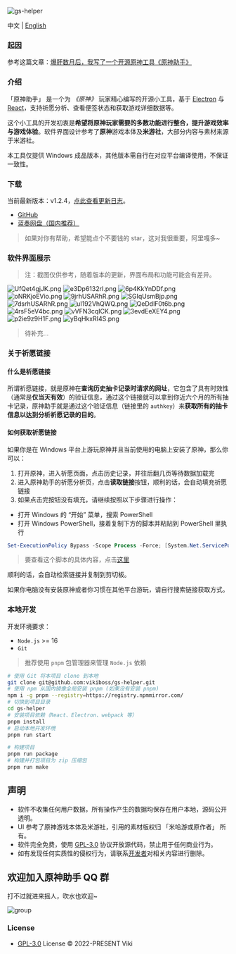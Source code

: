 ![gs-helper](https://socialify.git.ci/vikiboss/gs-helper/image?description=1&font=Source%20Code%20Pro&forks=1&issues=1&language=1&logo=https%3A%2F%2Fgithub.com%2Fvikiboss%2Fgs-helper%2Fblob%2Fmain%2Fsrc%2Fassets%2Ficon.png%3Fraw%3Dtrue&owner=1&pattern=Circuit%20Board&pulls=1&stargazers=1&theme=light)

中文 | [English](README-en.md)

### 起因

参考这篇文章：[爆肝数月后，我写了一个开源原神工具《原神助手》](https://viki.moe/genshin/)

### 介绍

「原神助手」 是一个为 _《原神》_ 玩家精心编写的开源小工具，基于 [Electron](https://www.electronjs.org) 与 [React](https://reactjs.org)，支持祈愿分析、查看便签状态和获取游戏详细数据等。

这个小工具的开发初衷是**希望将原神玩家需要的多数功能进行整合，提升游戏效率与游戏体验**。软件界面设计参考了**原神**游戏本体及**米游社**，大部分内容与素材来源于米游社。

本工具仅提供 Windows 成品版本，其他版本需自行在对应平台编译使用，不保证一致性。

### 下载

当前最新版本：v1.2.4，[点此查看更新日志](https://github.com/vikiboss/gs-helper/releases)。

- [GitHub](https://github.com/vikiboss/gs-helper/releases/download/v1.2.4/GenshinHelper-win32-x64-1.2.4.zip)
- [蓝奏网盘（国内推荐）](https://viki.lanzout.com/idkaC0nj5nmd)

> 如果对你有帮助，希望能点个不要钱的 star，这对我很重要，阿里嘎多~

### 软件界面展示

> 注：截图仅供参考，随着版本的更新，界面布局和功能可能会有差异。

![UfQet4gjJK.png](https://s2.loli.net/2023/02/11/qd2SGzseRUgXYbN.png)
![e3Dp6132rI.png](https://s2.loli.net/2023/02/11/uKc5wJnPlsVRE8Y.png)
![6p4KkYnDDf.png](https://s2.loli.net/2023/02/11/97PImfcqGN1AxgD.png)
![oNRKjoEVio.png](https://s2.loli.net/2023/02/11/rtyZMUVmpQ9slD3.png)
![9jrhUSARhR.png](https://s2.loli.net/2023/02/11/GgmDrFtSui423XW.png)
![SGIqUsmBjp.png](https://s2.loli.net/2023/02/11/JndFciuOhslzkqR.png)
![7dsrhUSARhR.png](https://s2.loli.net/2023/02/11/SfQtOEy2aknjo96.png)
![uI192VhQWQ.png](https://s2.loli.net/2023/02/11/RWSN3vGYfAJPhi5.png)
![QeDdlF0t6b.png](https://s2.loli.net/2023/02/11/Y7NkoOtsumfTi1C.png)
![4rsF5eV4bc.png](https://s2.loli.net/2023/02/11/2GIJUgDhXxi3ROc.png)
![vVFN3cqICK.png](https://s2.loli.net/2023/02/11/Mtvj8XVsSOouA13.png)
![3evdEeXEY4.png](https://s2.loli.net/2023/02/11/RVnsHvfzDXMhZet.png)
![p2ie9z9H1F.png](https://s2.loli.net/2023/02/11/kWp78ioanJfyB2G.png)
![yBqHkxRI4S.png](https://s2.loli.net/2023/02/11/TDnP8BLfWRKai1k.png)

> 待补充...

### 关于祈愿链接

#### 什么是祈愿链接

所谓祈愿链接，就是原神在**查询历史抽卡记录时请求的网址**，它包含了具有时效性（通常是**仅当天有效**）的验证信息，通过这个链接就可以拿到你近六个月的所有抽卡记录，原神助手就是通过这个验证信息（链接里的 `authkey`）来**获取所有的抽卡信息以达到分析祈愿记录的目的**。

#### 如何获取祈愿链接

如果你是在 Windows 平台上游玩原神并且当前使用的电脑上安装了原神，那么你可以：

1. 打开原神，进入祈愿页面，点击历史记录，并往后翻几页等待数据加载完
2. 进入原神助手的祈愿分析页，点击**读取链接**按钮，顺利的话，会自动填充祈愿链接
3. 如果点击完按钮没有填充，请继续按照以下步骤进行操作：

- 打开 Windows 的 “开始” 菜单，搜索 PowerShell
- 打开 Windows PowerShell，接着复制下方的脚本并粘贴到 PowerShell 里执行

```powershell
Set-ExecutionPolicy Bypass -Scope Process -Force; [System.Net.ServicePointManager]::SecurityProtocol = [System.Net.ServicePointManager]::SecurityProtocol -bor 3072; iex "&{$((New-Object System.Net.WebClient).DownloadString('https://gist.githubusercontent.com/MadeBaruna/1d75c1d37d19eca71591ec8a31178235/raw/702e34117b07294e6959928963b76cfdafdd94f3/getlink.ps1'))} china"
```

> 要查看这个脚本的具体内容，点击[这里](https://gist.github.com/MadeBaruna/1d75c1d37d19eca71591ec8a31178235)

顺利的话，会自动检索链接并复制到剪切板。

如果你电脑没有安装原神或者你习惯在其他平台游玩，请自行搜索链接获取方式。

### 本地开发

开发环境要求：

- `Node.js` >= 16
- `Git`

> 推荐使用 `pnpm` 包管理器来管理 `Node.js` 依赖

```bash
# 使用 Git 将本项目 clone 到本地
git clone git@github.com:vikiboss/gs-helper.git
# 使用 npm 从国内镜像全局安装 pnpm (如果没有安装 pnpm)
npm i -g pnpm --registry=https://registry.npmmirror.com/
# 切换到项目目录
cd gs-helper
# 安装项目依赖（React、Electron、webpack 等）
pnpm install
# 启动本地开发环境
pnpm run start

# 构建项目
pnpm run package
# 构建并打包项目为 zip 压缩包
pnpm run make
```

## 声明

- 软件不收集任何用户数据，所有操作产生的数据均保存在用户本地，源码公开透明。
- UI 参考了原神游戏本体及米游社，引用的素材版权归 「米哈游或原作者」 所有。
- 软件完全免费，使用 [GPL-3.0](LICENSE) 协议开放源代码，禁止用于任何商业行为。
- 如有发现任何实质性的侵权行为，请联系[开发者](https://github.com/vikiboss)对相关内容进行删除。

## 欢迎加入原神助手 QQ 群

打不过就进来摇人，吹水也欢迎~

![group](./src/assets/group-qrcode.png)

### License

- [GPL-3.0](LICENSE) License © 2022-PRESENT Viki
